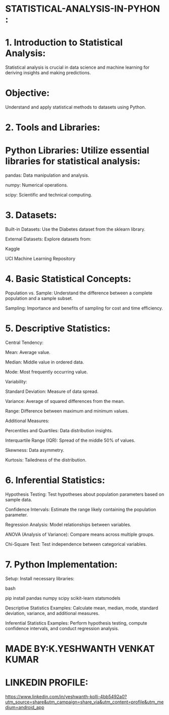 # STATISTICAL-ANALYSIS-IN-PYHON :
# 1. Introduction to Statistical Analysis:
Statistical analysis is crucial in data science and machine learning for deriving insights and making predictions.
# Objective:
Understand and apply statistical methods to datasets using Python.
# 2. Tools and Libraries: 
# Python Libraries: Utilize essential libraries for statistical analysis:
pandas: Data manipulation and analysis.

numpy: Numerical operations.

scipy: Scientific and technical computing.
# 3. Datasets:
Built-in Datasets: Use the Diabetes dataset from the sklearn library.

External Datasets: Explore datasets from:

Kaggle 


UCI Machine Learning Repository

# 4. Basic Statistical Concepts:
Population vs. Sample: Understand the difference between a complete population and a sample subset.

Sampling: Importance and benefits of sampling for cost and time efficiency.

# 5. Descriptive Statistics:
Central Tendency:

Mean: Average value.

Median: Middle value in ordered data.

Mode: Most frequently occurring value.

Variability:

Standard Deviation: Measure of data spread.

Variance: Average of squared differences from the mean.

Range: Difference between maximum and minimum values.

Additional Measures:

Percentiles and Quartiles: Data distribution insights.

Interquartile Range (IQR): Spread of the middle 50% of values.

Skewness: Data asymmetry.

Kurtosis: Tailedness of the distribution.

# 6. Inferential Statistics:
Hypothesis Testing: Test hypotheses about population parameters based on sample data.

Confidence Intervals: Estimate the range likely containing the population parameter.

Regression Analysis: Model relationships between variables.

ANOVA (Analysis of Variance): Compare means across multiple groups.

Chi-Square Test: Test independence between categorical variables.

# 7. Python Implementation:

Setup: Install necessary libraries:

bash

pip install pandas numpy scipy scikit-learn statsmodels

Descriptive Statistics Examples: Calculate mean, median, mode, standard deviation, variance, and additional measures.

Inferential Statistics Examples: Perform hypothesis testing, compute confidence intervals, and conduct regression analysis.


# MADE BY:K.YESHWANTH VENKAT KUMAR

# LINKEDIN PROFILE:
https://www.linkedin.com/in/yeshwanth-kolli-4bb5492a0?utm_source=share&utm_campaign=share_via&utm_content=profile&utm_medium=android_app
